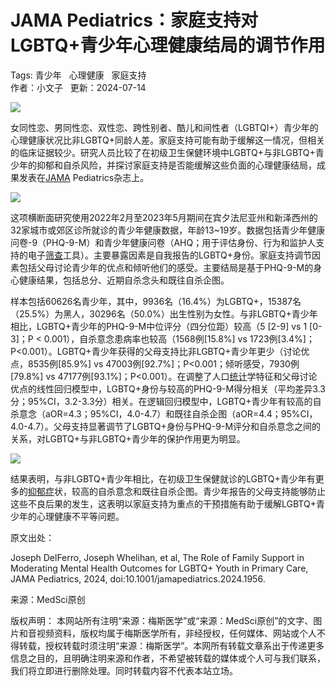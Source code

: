 # JAMA Pediatrics：家庭支持对LGBTQ+青少年心理健康结局的调节作用

Tags: 青少年   心理健康   家庭支持       
作者：小文子   更新：2024-07-14  

![](https://img.medsci.cn/2022316/1647438932622_1614372.png)

女同性恋、男同性恋、双性恋、跨性别者、酷儿和间性者（LGBTQI+）青少年的心理健康状况比非LGBTQ+同龄人差。家庭支持可能有助于缓解这一情况，但相关的临床证据较少。研究人员比较了在初级卫生保健环境中LGBTQ+与非LGBTQ+青少年的抑郁和自杀风险，并探讨家庭支持是否能缓解这些负面的心理健康结局，成果发表在[JAMA](https://www.medsci.cn/search?s_id=45) Pediatrics杂志上。

![](https://img.medsci.cn/20240713/1720854700046_5589937.png)

这项横断面研究使用2022年2月至2023年5月期间在宾夕法尼亚州和新泽西州的32家城市或郊区诊所就诊的青少年健康数据，年龄13~19岁。数据包括青少年健康问卷-9（PHQ-9-M）和青少年健康问卷（AHQ；用于评估身份、行为和监护人支持的电子[筛查](https://www.medsci.cn/search?q=%E7%AD%9B%E6%9F%A5)工具）。主要暴露因素是自我报告的LGBTQ+身份。家庭支持调节因素包括父母讨论青少年的优点和倾听他们的感受。主要结局是基于PHQ-9-M的身心健康结果，包括总分、近期自杀念头和既往自杀企图。

样本包括60626名青少年，其中，9936名（16.4%）为LGBTQ+，15387名（25.5%）为黑人，30296名（50.0%）出生性别为女性。与非LGBTQ+青少年相比，LGBTQ+青少年的PHQ-9-M中位评分（四分位距）较高（5 \[2-9\] vs 1 \[0-3\]；P < 0.001），自杀意念患病率也较高（1568例\[15.8%\] vs 1723例\[3.4%\]；P<0.001）。LGBTQ+青少年获得的父母支持比非LGBTQ+青少年更少（讨论优点，8535例\[85.9%\] vs 47003例\[92.7%\]；P<0.001；倾听感受，7930例\[79.8%\] vs 47177例\[93.1%\]；P<0.001）。在调整了人口[统计](https://www.medsci.cn/search?q=%E7%BB%9F%E8%AE%A1)学特征和父母讨论优点的线性回归模型中，LGBTQ+身份与较高的PHQ-9-M得分相关（平均差异3.3分；95%CI，3.2-3.3分）相关。在逻辑回归模型中，LGBTQ+青少年有较高的自杀意念（aOR=4.3；95%CI，4.0-4.7）和既往自杀企图（aOR=4.4；95%CI，4.0-4.7）。父母支持显著调节了LGBTQ+身份与PHQ-9-M评分和自杀意念之间的关系，对LGBTQ+与非LGBTQ+青少年的保护作用更为明显。

![](https://img.medsci.cn/20240713/1720854752015_5589937.png)

结果表明，与非LGBTQ+青少年相比，在初级卫生保健就诊的LGBTQ+青少年有更多的[抑郁症](https://www.medsci.cn/topic/show?id=91cf549e3f1)状，较高的自杀意念和既往自杀企图。青少年报告的父母支持能够防止这些不良后果的发生，这表明以家庭支持为重点的干预措施有助于缓解LGBTQ+青少年的心理健康不平等问题。

原文出处：

Joseph DelFerro, Joseph Whelihan, et al, The Role of Family Support in Moderating Mental Health Outcomes for LGBTQ+ Youth in Primary Care, JAMA Pediatrics, 2024, doi:10.1001/jamapediatrics.2024.1956.

来源：MedSci原创

版权声明： 本网站所有注明“来源：梅斯医学”或“来源：MedSci原创”的文字、图片和音视频资料，版权均属于梅斯医学所有，非经授权，任何媒体、网站或个人不得转载，授权转载时须注明“来源：梅斯医学”。本网所有转载文章系出于传递更多信息之目的，且明确注明来源和作者，不希望被转载的媒体或个人可与我们联系，我们将立即进行删除处理。同时转载内容不代表本站立场。